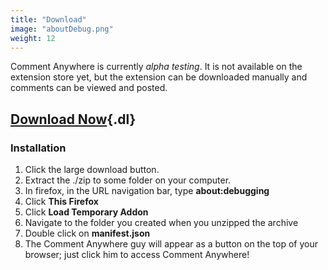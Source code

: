 ```yaml
---
title: "Download"
image: "aboutDebug.png"
weight: 12
---
```


Comment Anywhere is currently *alpha testing*. It is not available on the extension store yet, but the extension can be downloaded manually and comments can be viewed and posted.

## [Download Now](./home/ca.zip){.dl}


### Installation 

1. Click the large download button.
2. Extract the ./zip to some folder on your computer.
3. In firefox, in the URL navigation bar, type **about:debugging**
4. Click **This Firefox**
5. Click **Load Temporary Addon**
6. Navigate to the folder you created when you unzipped the archive
7. Double click on **manifest.json**
8. The Comment Anywhere guy will appear as a button on the top of your browser; just click him to access Comment Anywhere!

